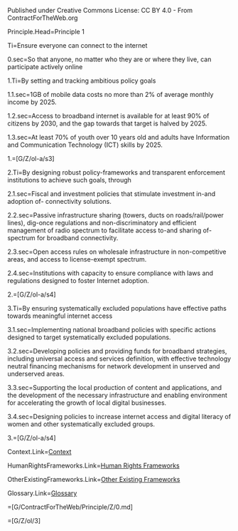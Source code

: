 Published under Creative Commons License: CC BY 4.0 - From ContractForTheWeb.org

Principle.Head=Principle 1

Ti=Ensure everyone can connect to the internet

0.sec=So that anyone, no matter who they are or where they live, can participate actively online

1.Ti=By setting and tracking ambitious policy goals

1.1.sec=1GB of mobile data costs no more than 2% of average monthly income by 2025.

1.2.sec=Access to broadband internet is available for at least 90% of citizens by 2030, and the gap towards that target is halved by 2025.

1.3.sec=At least 70% of youth over 10 years old and adults have Information and Communication Technology (ICT) skills by 2025.

1.=[G/Z/ol-a/s3]

2.Ti=By designing robust policy-frameworks and transparent enforcement institutions to achieve such goals, through

2.1.sec=Fiscal and investment policies that stimulate investment in-and adoption of- connectivity solutions.

2.2.sec=Passive infrastructure sharing (towers, ducts on roads/rail/power lines), dig-once regulations and non-discriminatory and efficient management of radio spectrum to facilitate access to-and sharing of-spectrum for broadband connectivity.

2.3.sec=Open access rules on wholesale infrastructure in non-competitive areas, and access to license-exempt spectrum.

2.4.sec=Institutions with capacity to ensure compliance with laws and regulations designed to foster Internet adoption.

2.=[G/Z/ol-a/s4]


3.Ti=By ensuring systematically excluded populations have effective paths towards meaningful internet access

3.1.sec=Implementing national broadband policies with specific actions designed to target systematically excluded populations.

3.2.sec=Developing policies and providing funds for broadband strategies, including universal access and services definition, with effective technology neutral financing mechanisms for network development in unserved and underserved areas.

3.3.sec=Supporting the local production of content and applications, and the development of the necessary infrastructure and enabling environment for accelerating the growth of local digital businesses.

3.4.sec=Designing policies to increase internet access and digital literacy of women and other systematically excluded groups.

3.=[G/Z/ol-a/s4]

Context.Link=<a href="https://contractfortheweb.org/principles/principles/principle-1-more-info/#section-1">Context</a>

HumanRightsFrameworks.Link=<a href="https://contractfortheweb.org/principles/principles/principle-1-more-info/#section-2">Human Rights Frameworks</a>

OtherExistingFrameworks.Link=<a href="https://contractfortheweb.org/principles/principles/principle-1-more-info/#section-3">Other Existing Frameworks</a>

Glossary.Link=<a href="https://contractfortheweb.org/principles/principles/principle-1-more-info/#section-4">Glossary</a>

=[G/ContractForTheWeb/Principle/Z/0.md]

=[G/Z/ol/3]